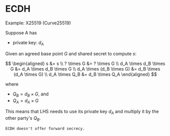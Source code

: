 # ECDH

Example: X25519 (Curve25519)

Suppose A has
* private key: $d_A$

Given an agreed base point $G$ and shared secret to compute $s$:

$$
\begin{aligned}
s &= s \\
? \times G &= ? \times G \\
d_A \times d_B \times G &= d_A \times d_B \times G \\
d_A \times (d_B \times G) &= d_B \times (d_A \times G) \\
d_A \times Q_B &= d_B \times Q_A
\end{aligned}
$$

where
* $Q_B = d_B \times G$, and
* $Q_A = d_A \times G$

This means that LHS needs to use its private key $d_A$ and multiply it by the other party's $Q_B$.

~~~admonish warning title="No forward secrecy"
ECDH doesn't offer forward secrecy.
~~~
